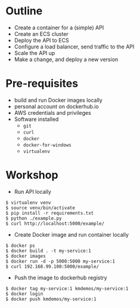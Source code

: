 Outline
===

- Create a container for a (simple) API
- Create an ECS cluster
- Deploy the API to ECS
- Configure a load balancer, send traffic to the API
- Scale the API up
- Make a change, and deploy a new version

Pre-requisites
===

- build and run Docker images locally
- personal account on dockerhub.io
- AWS credentials and privileges
- Software installed
    - `git`
    - `curl`
    - `docker`
    - `docker-for-windows`
    - `virtualenv`

Workshop
===

- Run API locally

```
$ virtualenv venv
$ source venv/bin/activate
$ pip install -r requirements.txt
$ python ./example.py
$ curl http://localhost:5000/example/

```

- Create Docker image and run container locally

```
$ docker ps
$ docker build . -t my-service:1
$ docker images
$ docker run -d -p 5000:5000 my-service:1
$ curl 192.168.99.100:5000/example/

```

- Push the image to dockerhub registry

```
$ docker tag my-service:1 kmdemos/my-service:1
$ docker login
$ docker push kmdemos/my-service:1

```